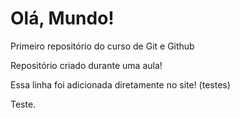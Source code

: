 # Olá, Mundo!
 Primeiro repositório do curso de Git e Github

Repositório criado durante uma aula!

Essa linha foi adicionada diretamente no site! (testes)

Teste.